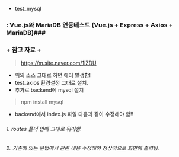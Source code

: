 + test_mysql 
### : Vue.js와 MariaDB 연동테스트 (Vue.js + Express + Axios + MariaDB)###
### + 참고 자료 +
> https://m.site.naver.com/1iZDU
+ 위의 소스 그대로 하면 에러 발생함!
+ test_axios 환경설정 그대로 설치.
+ 추가로 backend에 mysql 설치 
> npm install mysql 
+ backend에서 index.js 파일 다음과 같이 수정해야 함!!
###### 1. routes 폴더 안에 그대로 둬야함.
###### 2. 기존에 있는 문법에서 관련 내용 수정해야 정상적으로 화면에 출력됨.
###